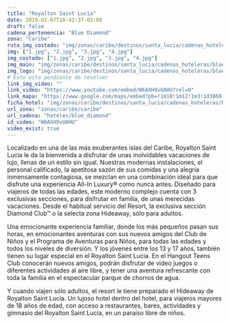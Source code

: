 ```yaml
---
title: "Royalton Saint Lucía"
date: 2018-02-07T10:42:37-03:00
draft: false
cadena_pertenencia: "Blue Diamond"
zona: "Caribe"
ruta_img_costado: "img/zonas/caribe/destinos/santa_lucia/cadenas_hoteleras/blue_diamond/royalton/royalton_saint_lucia/imagenes_hotel/"
img: ["1.jpg", "2.jpg", "3.jpg", "4.jpg"]
img_costado: ["1.jpg", "2.jpg", "3.jpg", "4.jpg"]
img_main: "img/zonas/caribe/destinos/santa_lucia/cadenas_hoteleras/blue_diamond/royalton/royalton_saint_lucia/ficha_hotel.jpg"
img_logo: "img/zonas/caribe/destinos/santa_lucia/cadenas_hoteleras/blue_diamond/royalton/royalton_saint_lucia/logo/logo_hotel.jpg"
# Esto esta pendiente de resolver
link_img_video: ""
link_video: "https://www.youtube.com/embed/W6AXH9vUAHU?rel=0"
link_mapa: "https://www.google.com/maps/embed?pb=!1m18!1m12!1m3!1d3869.634797518406!2d-60.95236298516567!3d14.098722990123647!2m3!1f0!2f0!3f0!3m2!1i1024!2i768!4f13.1!3m3!1m2!1s0x8c4042776580e2dd%3A0x5be0f5b85a42e1!2sRoyalton+St.+Lucia!5e0!3m2!1ses!2scl!4v1518029534800"
ficha_hotel: "img/zonas/caribe/destinos/santa_lucia/cadenas_hoteleras/blue_diamond/royalton/royalton_saint_lucia/ficha_hotel.pdf"
url_zona: "zonas/caribe/caribe"
url_cadena: "hoteles/blue_diamond"
id_video: "W6AXH9vUAHU"
video_exist: true
---
```

Localizado en una de las más exuberantes islas del Caribe, Royalton Saint Lucia le da la bienvenida a disfrutar de unas inolvidables vacaciones de lujo, llenas de un estilo sin igual. Nuestras modernas instalaciones, el personal calificado, la apetitosa sazón de sus comidas y una alegría inmensamente contagiosa, se mezclan en una combinación ideal para que disfrute una experiencia All-In Luxury® como nunca antes. Diseñado para viajeros de todas las edades, este moderno complejo cuenta con 3 exclusivas secciones, para disfrutar en familia, de unas merecidas vacaciones. Desde el habitual servicio del Resort, la exclusiva sección Diamond Club™ o la selecta zona Hideaway, sólo para adultos.  

Una emocionante experiencia familiar, donde los más pequeños pasan sus horas, en emocionantes aventuras con sus nuevos amigos del Club de Niños y el Programa de Aventuras para Niños, para todas las edades y todos los niveles de diversión. Y los jóvenes entre los 13 y 17 años, también tienen su lugar especial en el Royalton Saint Lucia. En el Hangout Teens Club conocerán nuevos amigos, podrán disfrutar de video juegos o diferentes actividades al aire libre, y tener una aventura refrescante con toda la familia en el espectacular parque de chorros de agua.    

Y cuando viajen sólo adultos, el resort le tiene preparado el Hideaway de Royalton Saint Lucia. Un lujoso hotel dentro del hotel, para viajeros mayores de 18 años de edad, con acceso a restaurantes, bares, actividades y gimnasio del Royalton Saint Lucia, en un paraíso libre de niños.
